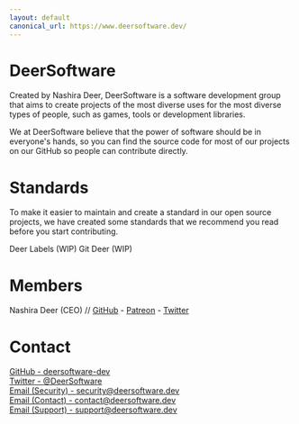 ```yaml
---
layout: default
canonical_url: https://www.deersoftware.dev/
---
```


# DeerSoftware

Created by Nashira Deer, DeerSoftware is a software development group that aims to create projects of the most diverse uses for the most diverse types of people, such as games, tools or development libraries.

We at DeerSoftware believe that the power of software should be in everyone's hands, so you can find the source code for most of our projects on our GitHub so people can contribute directly.

# Standards

To make it easier to maintain and create a standard in our open source projects, we have created some standards that we recommend you read before you start contributing.

Deer Labels (WIP)
Git Deer (WIP)

# Members

Nashira Deer (CEO) // [GitHub](https://github.com/NashiraDeer) - [Patreon](https://www.patreon.com/nashiradeer) - [Twitter](https://twitter.com/NashiraDeer)

# Contact

[GitHub - deersoftware-dev](https://github.com/deersoftware-dev)  
[Twitter - @DeerSoftware](https://twitter.com/DeerSoftware)  
[Email (Security) - security@deersoftware.dev](mailto:security@deersoftware.dev)  
[Email (Contact) - contact@deersoftware.dev](mailto:contact@deersoftware.dev)  
[Email (Support) - support@deersoftware.dev](mailto:support@deersoftware.dev)

